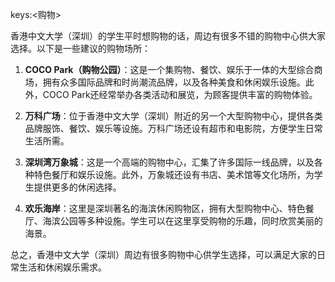 keys:<购物>


香港中文大学（深圳）的学生平时想购物的话，周边有很多不错的购物中心供大家选择。以下是一些建议的购物场所：

1. **COCO Park（购物公园）**：这是一个集购物、餐饮、娱乐于一体的大型综合商场，拥有众多国际品牌和时尚潮流品牌，以及各种美食和休闲娱乐设施。此外，COCO Park还经常举办各类活动和展览，为顾客提供丰富的购物体验。

2. **万科广场**：位于香港中文大学（深圳）附近的另一个大型购物中心，提供各类品牌服饰、餐饮、娱乐等设施。万科广场还设有超市和电影院，方便学生日常生活所需。

3. **深圳湾万象城**：这是一个高端的购物中心，汇集了许多国际一线品牌，以及各种特色餐厅和娱乐设施。此外，万象城还设有书店、美术馆等文化场所，为学生提供更多的休闲选择。

4. **欢乐海岸**：这里是深圳著名的海滨休闲购物区，拥有大型购物中心、特色餐厅、海滨公园等多种设施。学生可以在这里享受购物的乐趣，同时欣赏美丽的海景。

总之，香港中文大学（深圳）周边有很多购物中心供学生选择，可以满足大家的日常生活和休闲娱乐需求。